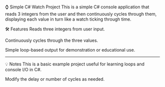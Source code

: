 ⌚ Simple C# Watch Project
This is a simple C# console application that reads 3 integers from the user and then continuously cycles through them, displaying each value in turn like a watch ticking through time.

🛠 Features
Reads three integers from user input.

Continuously cycles through the three values.

Simple loop-based output for demonstration or educational use.

------------------------------------------------------------------
💡 Notes
This is a basic example project useful for learning loops and console I/O in C#.

Modify the delay or number of cycles as needed.
